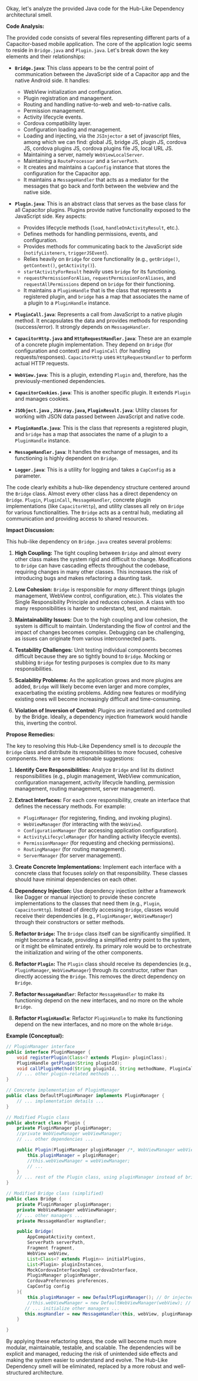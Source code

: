 Okay, let's analyze the provided Java code for the Hub-Like Dependency architectural smell.

**Code Analysis:**

The provided code consists of several files representing different parts of a Capacitor-based mobile application. The core of the application logic seems to reside in `Bridge.java` and `Plugin.java`. Let's break down the key elements and their relationships:

-   **`Bridge.java`**: This class appears to be the central point of communication between the JavaScript side of a Capacitor app and the native Android side. It handles:

    -   WebView initialization and configuration.
    -   Plugin registration and management.
    -   Routing and handling native-to-web and web-to-native calls.
    -   Permission management.
    -   Activity lifecycle events.
    -   Cordova compatibility layer.
    -   Configuration loading and management.
    -   Loading and injecting, via the `JSInjector` a set of javascript files, among which we can find: global JS, bridge JS, plugin JS, cordova JS, cordova plugins JS, cordova plugins file JS, local URL JS.
    -   Maintaining a server, namely `WebViewLocalServer`.
    -   Maintaining a `RouteProcessor` and a `ServerPath`.
    -   It creates and maintains a `CapConfig` instance that stores the configuration for the Capacitor app.
    -   It maintains a `MessageHandler` that acts as a mediator for the messages that go back and forth between the webview and the native side.

-   **`Plugin.java`**: This is an abstract class that serves as the base class for all Capacitor plugins. Plugins provide native functionality exposed to the JavaScript side. Key aspects:

    -   Provides lifecycle methods (`load`, `handleOnActivityResult`, etc.).
    -   Defines methods for handling permissions, events, and configuration.
    -   Provides methods for communicating back to the JavaScript side (`notifyListeners`, `triggerJSEvent`).
    -   Relies heavily on `Bridge` for core functionality (e.g., `getBridge()`, `getContext()`, `getActivity()`).
    -   `startActivityForResult` heavily uses `bridge` for its functioning.
    -   `requestPermissionForAlias`, `requestPermissionForAliases`, and `requestAllPermissions` depend on `bridge` for their functioning.
    -   It maintains a `PluginHandle` that is the class that represents a registered plugin, and `bridge` has a map that associates the name of a plugin to a `PluginHandle` instance.

-   **`PluginCall.java`**: Represents a call from JavaScript to a native plugin method. It encapsulates the data and provides methods for responding (success/error). It strongly depends on `MessageHandler`.

-   **`CapacitorHttp.java` and `HttpRequestHandler.java`**: These are an example of a concrete plugin implementation. They depend on `Bridge` (for configuration and context) and `PluginCall` (for handling requests/responses). `CapacitorHttp` uses `HttpRequestHandler` to perform actual HTTP requests.

-   **`WebView.java`**: This is a plugin, extending `Plugin` and, therefore, has the previously-mentioned dependencies.

-   **`CapacitorCookies.java`**: This is another specific plugin. It extends `Plugin` and manages cookies.

-   **`JSObject.java` , `JSArray.java`, `PluginResult.java`**: Utility classes for working with JSON data passed between JavaScript and native code.

-   **`PluginHandle.java`**: This is the class that represents a registered plugin, and `bridge` has a map that associates the name of a plugin to a `PluginHandle` instance.

-   **`MessageHandler.java`**: It handles the exchange of messages, and its functioning is highly dependent on `Bridge`.

-   **`Logger.java`**: This is a utility for logging and takes a `CapConfig` as a parameter.

The code clearly exhibits a hub-like dependency structure centered around the `Bridge` class. Almost every other class has a direct dependency on `Bridge`. `Plugin`, `PluginCall`, `MessageHandler`, concrete plugin implementations (like `CapacitorHttp`), and utility classes all rely on `Bridge` for various functionalities. The `Bridge` acts as a central hub, mediating all communication and providing access to shared resources.

**Impact Discussion:**

This hub-like dependency on `Bridge.java` creates several problems:

1.  **High Coupling:** The tight coupling between `Bridge` and almost every other class makes the system rigid and difficult to change. Modifications to `Bridge` can have cascading effects throughout the codebase, requiring changes in many other classes. This increases the risk of introducing bugs and makes refactoring a daunting task.

2.  **Low Cohesion:** `Bridge` is responsible for _many_ different things (plugin management, WebView control, configuration, etc.). This violates the Single Responsibility Principle and reduces cohesion. A class with too many responsibilities is harder to understand, test, and maintain.

3.  **Maintainability Issues:** Due to the high coupling and low cohesion, the system is difficult to maintain. Understanding the flow of control and the impact of changes becomes complex. Debugging can be challenging, as issues can originate from various interconnected parts.

4.  **Testability Challenges:** Unit testing individual components becomes difficult because they are so tightly bound to `Bridge`. Mocking or stubbing `Bridge` for testing purposes is complex due to its many responsibilities.

5.  **Scalability Problems:** As the application grows and more plugins are added, `Bridge` will likely become even larger and more complex, exacerbating the existing problems. Adding new features or modifying existing ones will become increasingly difficult and time-consuming.

6.  **Violation of Inversion of Control:** Plugins are instantiated and controlled by the Bridge. Ideally, a dependency injection framework would handle this, inverting the control.

**Propose Remedies:**

The key to resolving this Hub-Like Dependency smell is to _decouple_ the `Bridge` class and distribute its responsibilities to more focused, cohesive components. Here are some actionable suggestions:

1.  **Identify Core Responsibilities:** Analyze `Bridge` and list its distinct responsibilities (e.g., plugin management, WebView communication, configuration management, activity lifecycle handling, permission management, routing management, server management).

2.  **Extract Interfaces:** For each core responsibility, create an interface that defines the necessary methods. For example:

    -   `PluginManager` (for registering, finding, and invoking plugins).
    -   `WebViewManager` (for interacting with the `WebView`).
    -   `ConfigurationManager` (for accessing application configuration).
    -   `ActivityLifecycleManager` (for handling activity lifecycle events).
    -   `PermissionManager` (for requesting and checking permissions).
    -   `RoutingManager` (for routing management).
    -   `ServerManager` (for server management).

3.  **Create Concrete Implementations:** Implement each interface with a concrete class that focuses _solely_ on that responsibility. These classes should have minimal dependencies on each other.

4.  **Dependency Injection:** Use dependency injection (either a framework like Dagger or manual injection) to provide these concrete implementations to the classes that need them (e.g., `Plugin`, `CapacitorHttp`). Instead of directly accessing `Bridge`, classes would receive their dependencies (e.g., `PluginManager`, `WebViewManager`) through their constructors or setter methods.

5.  **Refactor `Bridge`:** The `Bridge` class itself can be significantly simplified. It might become a facade, providing a simplified entry point to the system, or it might be eliminated entirely. Its primary role would be to orchestrate the initialization and wiring of the other components.

6.  **Refactor `Plugin`:** The `Plugin` class should receive its dependencies (e.g., `PluginManager`, `WebViewManager`) through its constructor, rather than directly accessing the `Bridge`. This removes the direct dependency on `Bridge`.

7.  **Refactor `MessageHandler`**: Refactor `MessageHandler` to make its functioning depend on the new interfaces, and no more on the whole `Bridge`.

8.  **Refactor `PluginHandle`**: Refactor `PluginHandle` to make its functioning depend on the new interfaces, and no more on the whole `Bridge`.

**Example (Conceptual):**

```java
// PluginManager interface
public interface PluginManager {
    void registerPlugin(Class<? extends Plugin> pluginClass);
    PluginHandle getPlugin(String pluginId);
    void callPluginMethod(String pluginId, String methodName, PluginCall call);
    // ... other plugin-related methods ...
}

// Concrete implementation of PluginManager
public class DefaultPluginManager implements PluginManager {
    // ... implementation details ...
}

// Modified Plugin class
public abstract class Plugin {
    private PluginManager pluginManager;
    //private WebViewManager webViewManager;
    // ... other dependencies ...

    public Plugin(PluginManager pluginManager /*, WebViewManager webViewManager, ... */) {
        this.pluginManager = pluginManager;
        //this.webViewManager = webViewManager;
        // ...
    }
    // ... rest of the Plugin class, using pluginManager instead of bridge ...
}

// Modified Bridge class (simplified)
public class Bridge {
    private PluginManager pluginManager;
    private WebViewManager webViewManager;
    // ... other managers ...
    private MessageHandler msgHandler;

    public Bridge(
        AppCompatActivity context,
        ServerPath serverPath,
        Fragment fragment,
        WebView webView,
        List<Class<? extends Plugin>> initialPlugins,
        List<Plugin> pluginInstances,
        MockCordovaInterfaceImpl cordovaInterface,
        PluginManager pluginManager,
        CordovaPreferences preferences,
        CapConfig config
    ){
        this.pluginManager = new DefaultPluginManager(); // Or injected
        //this.webViewManager = new DefaultWebViewManager(webView); // Or injected
       // ... initialize other managers ...
       this.msgHandler = new MessageHandler(this, webView, pluginManager);
    }

}
```

By applying these refactoring steps, the code will become much more modular, maintainable, testable, and scalable. The dependencies will be explicit and managed, reducing the risk of unintended side effects and making the system easier to understand and evolve. The Hub-Like Dependency smell will be eliminated, replaced by a more robust and well-structured architecture.
